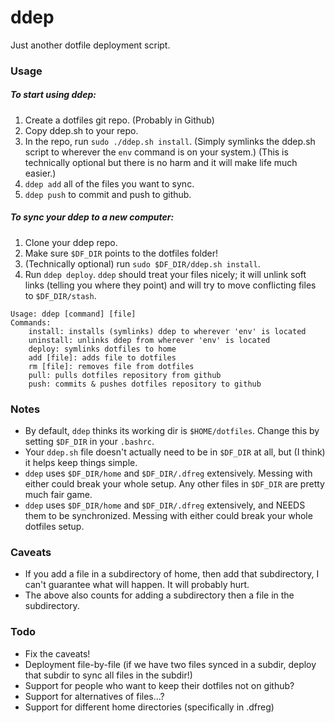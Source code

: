 # ddep
Just another dotfile deployment script.

### Usage

##### To start using ddep:
1. Create a dotfiles git repo. (Probably in Github)
2. Copy ddep.sh to your repo.
3. In the repo, run `sudo ./ddep.sh install`. (Simply symlinks the ddep.sh script to wherever the `env` command is on your system.) (This is technically optional but there is no harm and it will make life much easier.)
4. `ddep add` all of the files you want to sync.
5. `ddep push` to commit and push to github.

##### To sync your ddep to a new computer:
1. Clone your ddep repo.
2. Make sure `$DF_DIR` points to the dotfiles folder!
3. (Technically optional) run `sudo $DF_DIR/ddep.sh install`.
4. Run `ddep deploy`. `ddep` should treat your files nicely; it will unlink soft links (telling you where they point) and will try to move conflicting files to `$DF_DIR/stash`.

```
Usage: ddep [command] [file]
Commands:
    install: installs (symlinks) ddep to wherever 'env' is located
    uninstall: unlinks ddep from wherever 'env' is located
    deploy: symlinks dotfiles to home
    add [file]: adds file to dotfiles
    rm [file]: removes file from dotfiles
    pull: pulls dotfiles repository from github
    push: commits & pushes dotfiles repository to github
```

### Notes
 - By default, `ddep` thinks its working dir is `$HOME/dotfiles`. Change this by setting `$DF_DIR` in your `.bashrc`.
 - Your `ddep.sh` file doesn't actually need to be in `$DF_DIR` at all, but (I think) it helps keep things simple. 
 - `ddep` uses `$DF_DIR/home` and `$DF_DIR/.dfreg` extensively. Messing with either could break your whole setup. Any other files in `$DF_DIR` are pretty much fair game.
 - `ddep` uses `$DF_DIR/home` and `$DF_DIR/.dfreg` extensively, and NEEDS them to be synchronized. Messing with either could break your whole dotfiles setup.

### Caveats
 - If you add a file in a subdirectory of home, then add that subdirectory, I can't guarantee what will happen. It will probably hurt.
 - The above also counts for adding a subdirectory then a file in the subdirectory.

### Todo
 - Fix the caveats!
 - Deployment file-by-file (if we have two files synced in a subdir, deploy that subdir to sync all files in the subdir!)
 - Support for people who want to keep their dotfiles not on github?
 - Support for alternatives of files...?
 - Support for different home directories (specifically in .dfreg)
